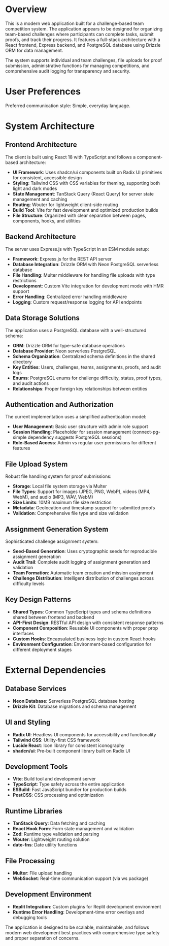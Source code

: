 # Overview

This is a modern web application built for a challenge-based team competition system. The application appears to be designed for organizing team-based challenges where participants can complete tasks, submit proofs, and track their progress. It features a full-stack architecture with a React frontend, Express backend, and PostgreSQL database using Drizzle ORM for data management.

The system supports individual and team challenges, file uploads for proof submission, administrative functions for managing competitions, and comprehensive audit logging for transparency and security.

# User Preferences

Preferred communication style: Simple, everyday language.

# System Architecture

## Frontend Architecture

The client is built using React 18 with TypeScript and follows a component-based architecture:

- **UI Framework**: Uses shadcn/ui components built on Radix UI primitives for consistent, accessible design
- **Styling**: Tailwind CSS with CSS variables for theming, supporting both light and dark modes
- **State Management**: TanStack Query (React Query) for server state management and caching
- **Routing**: Wouter for lightweight client-side routing
- **Build Tool**: Vite for fast development and optimized production builds
- **File Structure**: Organized with clear separation between pages, components, hooks, and utilities

## Backend Architecture

The server uses Express.js with TypeScript in an ESM module setup:

- **Framework**: Express.js for the REST API server
- **Database Integration**: Drizzle ORM with Neon PostgreSQL serverless database
- **File Handling**: Multer middleware for handling file uploads with type restrictions
- **Development**: Custom Vite integration for development mode with HMR support
- **Error Handling**: Centralized error handling middleware
- **Logging**: Custom request/response logging for API endpoints

## Data Storage Solutions

The application uses a PostgreSQL database with a well-structured schema:

- **ORM**: Drizzle ORM for type-safe database operations
- **Database Provider**: Neon serverless PostgreSQL
- **Schema Organization**: Centralized schema definitions in the shared directory
- **Key Entities**: Users, challenges, teams, assignments, proofs, and audit logs
- **Enums**: PostgreSQL enums for challenge difficulty, status, proof types, and audit actions
- **Relationships**: Proper foreign key relationships between entities

## Authentication and Authorization

The current implementation uses a simplified authentication model:

- **User Management**: Basic user structure with admin role support
- **Session Handling**: Placeholder for session management (connect-pg-simple dependency suggests PostgreSQL sessions)
- **Role-Based Access**: Admin vs regular user permissions for different features

## File Upload System

Robust file handling system for proof submissions:

- **Storage**: Local file system storage via Multer
- **File Types**: Support for images (JPEG, PNG, WebP), videos (MP4, WebM), and audio (MP3, WAV, WebM)
- **Size Limits**: 10MB maximum file size restriction
- **Metadata**: Geolocation and timestamp support for submitted proofs
- **Validation**: Comprehensive file type and size validation

## Assignment Generation System

Sophisticated challenge assignment system:

- **Seed-Based Generation**: Uses cryptographic seeds for reproducible assignment generation
- **Audit Trail**: Complete audit logging of assignment generation and validation
- **Team Formation**: Automatic team creation and mission assignment
- **Challenge Distribution**: Intelligent distribution of challenges across difficulty levels

## Key Design Patterns

- **Shared Types**: Common TypeScript types and schema definitions shared between frontend and backend
- **API-First Design**: RESTful API design with consistent response patterns
- **Component Composition**: Reusable UI components with proper prop interfaces
- **Custom Hooks**: Encapsulated business logic in custom React hooks
- **Environment Configuration**: Environment-based configuration for different deployment stages

# External Dependencies

## Database Services
- **Neon Database**: Serverless PostgreSQL database hosting
- **Drizzle Kit**: Database migrations and schema management

## UI and Styling
- **Radix UI**: Headless UI components for accessibility and functionality
- **Tailwind CSS**: Utility-first CSS framework
- **Lucide React**: Icon library for consistent iconography
- **shadcn/ui**: Pre-built component library built on Radix UI

## Development Tools
- **Vite**: Build tool and development server
- **TypeScript**: Type safety across the entire application
- **ESBuild**: Fast JavaScript bundler for production builds
- **PostCSS**: CSS processing and optimization

## Runtime Libraries
- **TanStack Query**: Data fetching and caching
- **React Hook Form**: Form state management and validation
- **Zod**: Runtime type validation and parsing
- **Wouter**: Lightweight routing solution
- **date-fns**: Date utility functions

## File Processing
- **Multer**: File upload handling
- **WebSocket**: Real-time communication support (via ws package)

## Development Environment
- **Replit Integration**: Custom plugins for Replit development environment
- **Runtime Error Handling**: Development-time error overlays and debugging tools

The application is designed to be scalable, maintainable, and follows modern web development best practices with comprehensive type safety and proper separation of concerns.